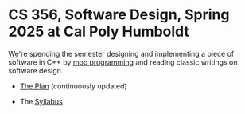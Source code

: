 # CS 356, Software Design, Spring 2025 at Cal Poly Humboldt

[We](https://github.com/bkovitz/cs356-sp25/wiki/Participants)'re spending the semester designing and implementing a piece of software in C++ by [mob programming](https://en.m.wikipedia.org/wiki/Team_programming) and reading classic writings on software design.

* [The Plan](https://github.com/bkovitz/cs356-sp25/wiki/The-Plan) (continuously updated)

* The [Syllabus](https://github.com/bkovitz/cs356-sp25/blob/master/syllabus/syllabus.pdf)
